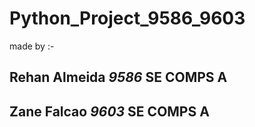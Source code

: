 # Python_Project_9586_9603
made by :-
## Rehan Almeida *9586* SE COMPS A 
## Zane Falcao *9603* SE COMPS A  
